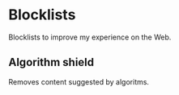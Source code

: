 # Blocklists

Blocklists to improve my experience on the Web.


## Algorithm shield

Removes content suggested by algoritms.

